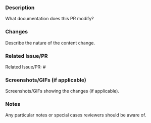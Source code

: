 ### Description
<!-- Detailed description of what this PR addresses or adds -->
What documentation does this PR modify?

### Changes
<!-- Explain how your solution was implemented -->
Describe the nature of the content change.

### Related Issue/PR
<!-- If there is an associated Issue or PR, reference it here -->
Related Issue/PR: #

### Screenshots/GIFs (if applicable)
<!-- Provide screenshots or GIFs if it involves UI or visual changes -->
Screenshots/GIFs showing the changes (if applicable).

### Notes
<!-- List any special considerations reviewers need to know when reviewing or merging this PR -->
Any particular notes or special cases reviewers should be aware of.
